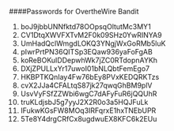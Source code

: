 ####Passwords for OvertheWire Bandit

1. boJ9jbbUNNfktd78OOpsqOltutMc3MY1
2. CV1DtqXWVFXTvM2F0k09SHz0YwRINYA9
3. UmHadQclWmgdLOKQ3YNgjWxGoRMb5luK
4. pIwrPrtPN36QITSp3EQaw936yaFoFgAB
5. koReBOKuIDDepwhWk7jZC0RTdopnAYKh
6. DXjZPULLxYr17uwoI01bNLQbtFemEgo7
7. HKBPTKQnIay4Fw76bEy8PVxKEDQRKTzs
8. cvX2JJa4CFALtqS87jk27qwqGhBM9plV
9. UsvVyFSfZZWbi6wgC7dAFyFuR6jQQUhR
10. truKLdjsbJ5g7yyJ2X2R0o3a5HQJFuLk
11. IFukwKGsFW8MOq3IRFqrxE1hxTNEbUPR
12. 5Te8Y4drgCRfCx8ugdwuEX8KFC6k2EUu
